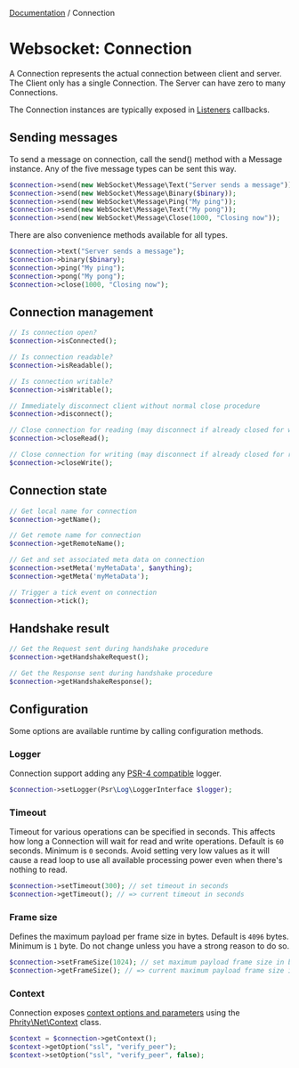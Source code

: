 [Documentation](Index.md) / Connection

# Websocket: Connection

A Connection represents the actual connection between client and server.
The Client only has a single Connection. The Server can have zero to many Connections.

The Connection instances are typically exposed in [Listeners](Listener.md) callbacks.


## Sending messages

To send a message on connection, call the send() method with a Message instance.
Any of the five message types can be sent this way.

```php
$connection->send(new WebSocket\Message\Text("Server sends a message"));
$connection->send(new WebSocket\Message\Binary($binary));
$connection->send(new WebSocket\Message\Ping("My ping"));
$connection->send(new WebSocket\Message\Text("My pong"));
$connection->send(new WebSocket\Message\Close(1000, "Closing now"));
```
There are also convenience methods available for all types.
```php
$connection->text("Server sends a message");
$connection->binary($binary);
$connection->ping("My ping");
$connection->pong("My pong");
$connection->close(1000, "Closing now");
```

## Connection management

```php
// Is connection open?
$connection->isConnected();

// Is connection readable?
$connection->isReadable();

// Is connection writable?
$connection->isWritable();

// Immediately disconnect client without normal close procedure
$connection->disconnect();

// Close connection for reading (may disconnect if already closed for writing)
$connection->closeRead();

// Close connection for writing (may disconnect if already closed for reading)
$connection->closeWrite();
```

## Connection state

```php
// Get local name for connection
$connection->getName();

// Get remote name for connection
$connection->getRemoteName();

// Get and set associated meta data on connection
$connection->setMeta('myMetaData', $anything);
$connection->getMeta('myMetaData');

// Trigger a tick event on connection
$connection->tick();
```

## Handshake result

```php
// Get the Request sent during handshake procedure
$connection->getHandshakeRequest();

// Get the Response sent during handshake procedure
$connection->getHandshakeResponse();
```

## Configuration

Some options are available runtime by calling configuration methods.

### Logger

Connection support adding any [PSR-4 compatible](https://www.php-fig.org/psr/psr-3/) logger.

```php
$connection->setLogger(Psr\Log\LoggerInterface $logger);
```

### Timeout

Timeout for various operations can be specified in seconds.
This affects how long a Connection will wait for read and write operations.
Default is `60` seconds. Minimum is `0` seconds.
Avoid setting very low values as it will cause a read loop to use all
available processing power even when there's nothing to read.

```php
$connection->setTimeout(300); // set timeout in seconds
$connection->getTimeout(); // => current timeout in seconds
```

### Frame size

Defines the maximum payload per frame size in bytes.
Default is `4096` bytes. Minimum is `1` byte.
Do not change unless you have a strong reason to do so.

```php
$connection->setFrameSize(1024); // set maximum payload frame size in bytes
$connection->getFrameSize(); // => current maximum payload frame size in bytes
```

### Context

Connection exposes [context options and parameters](https://www.php.net/manual/en/context.php)
using the [Phrity\Net\Context](https://github.com/sirn-se/phrity-net-stream?tab=readme-ov-file#context-class) class.

```php
$context = $connection->getContext();
$context->getOption("ssl", "verify_peer");
$context->setOption("ssl", "verify_peer", false);
```
